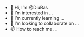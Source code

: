 - 👋 Hi, I’m @DiuBas
- 👀 I’m interested in ...
- 🌱 I’m currently learning ...
- 💞️ I’m looking to collaborate on ...
- 📫 How to reach me ...

<!---
DiuBas/DiuBas is a ✨ special ✨ repository because its `README.md` (this file) appears on your GitHub profile.
You can click the Preview link to take a look at your changes.
--->
